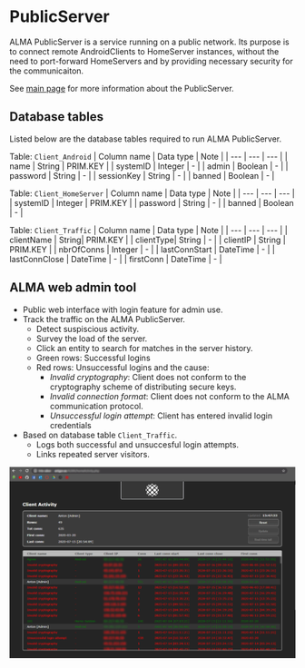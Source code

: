 # PublicServer

ALMA PublicServer is a service running on a public network. Its purpose is to connect remote AndroidClients to HomeServer instances, without the need to port-forward HomeServers and by providing necessary security for the communicaiton. 

See [main page](LINK) for more information about the PublicServer.

## Database tables
Listed below are the database tables required to run ALMA PublicServer.

Table: `Client_Android`
| Column name | Data type | Note |
| --- | --- | --- |
| name | String | PRIM.KEY |
| systemID | Integer | - |
| admin | Boolean | - |
| password | String | - |
| sessionKey | String | - |
| banned | Boolean | - |

Table: `Client_HomeServer`
| Column name | Data type | Note |
| --- | --- | --- |
| systemID | Integer | PRIM.KEY |
| password | String | - |
| banned | Boolean | - |

Table: `Client_Traffic`
| Column name | Data type | Note |
| --- | --- | --- |
| clientName | String| PRIM.KEY |
| clientType| String | - |
| clientIP | String | PRIM.KEY |
| nbrOfConns | Integer | - |
| lastConnStart | DateTime | - |
| lastConnClose | DateTime | - |
| firstConn | DateTime | - |

## ALMA web admin tool
* Public web interface with login feature for admin use.
* Track the traffic on the ALMA PublicServer.
  * Detect suspiscious activity.
  * Survey the load of the server.
  * Click an entity to search for matches in the server history.
  * Green rows: Successful logins
  * Red rows: Unsuccessful logins and the cause:
    * *Invalid cryptography*: Client does not conform to the cryptography scheme of distributing secure keys.
    * *Invalid connection format*: Client does not conform to the ALMA communication protocol.
    * *Unsuccessful login attempt*: Client has entered invalid login credentials
* Based on database table `Client_Traffic`.
  * Logs both successful and unsuccesful login attempts.
  * Links repeated server visitors.

<img src="./images/web_admin_activity.png">





